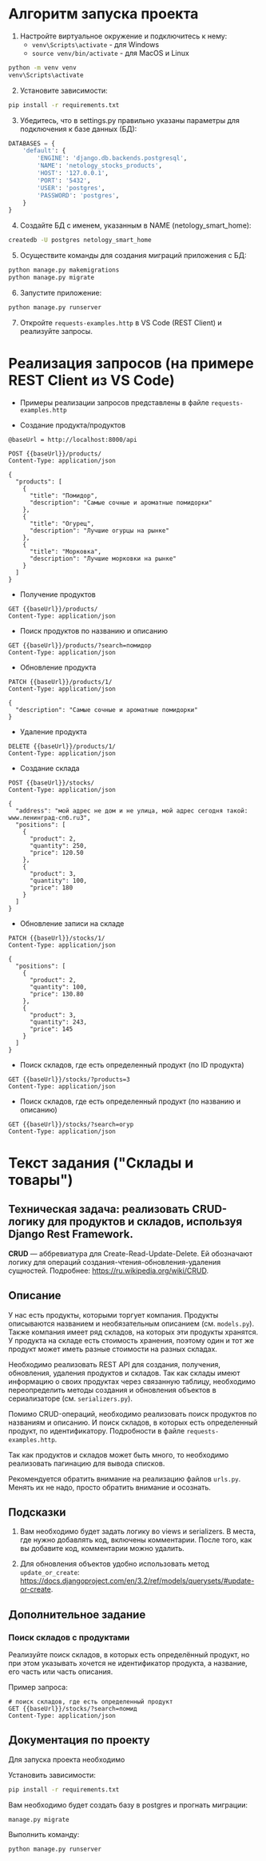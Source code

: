 # Алгоритм запуска проекта

1. Настройте виртуальное окружение и подключитесь к нему:
   - ``venv\Scripts\activate`` - для Windows
   - ``source venv/bin/activate`` - для MacOS и Linux
```bash
python -m venv venv
venv\Scripts\activate
```

2. Установите зависимости:
```bash
pip install -r requirements.txt
```

3. Убедитесь, что в settings.py правильно указаны параметры для подключения к базе данных (БД):
```python
DATABASES = {
    'default': {
        'ENGINE': 'django.db.backends.postgresql',
        'NAME': 'netology_stocks_products',
        'HOST': '127.0.0.1',
        'PORT': '5432',
        'USER': 'postgres',
        'PASSWORD': 'postgres',
    }
}
```

4. Создайте БД с именем, указанным в NAME (netology_smart_home):
```bash
createdb -U postgres netology_smart_home
```

5. Осуществите команды для создания миграций приложения с БД:
```bash
python manage.py makemigrations
python manage.py migrate
```
6. Запустите приложение:
```bash
python manage.py runserver
```

7. Откройте ``requests-examples.http`` в VS Code (REST Client) и реализуйте запросы.

# Реализация запросов (на примере REST Client из VS Code)

- Примеры реализации запросов представлены в файле ``requests-examples.http``

- Создание продукта/продуктов
```http
@baseUrl = http://localhost:8000/api

POST {{baseUrl}}/products/
Content-Type: application/json

{
  "products": [
    {
      "title": "Помидор",
      "description": "Самые сочные и ароматные помидорки"	
    },
    {
      "title": "Огурец",
      "description": "Лучшие огурцы на рынке"
    },
    {
      "title": "Морковка",
      "description": "Лучшие морковки на рынке"
    }
  ]
}
```

- Получение продуктов
```http
GET {{baseUrl}}/products/
Content-Type: application/json
```

- Поиск продуктов по названию и описанию
```http
GET {{baseUrl}}/products/?search=помидор
Content-Type: application/json
```

- Обновление продукта
```http
PATCH {{baseUrl}}/products/1/
Content-Type: application/json

{
  "description": "Самые сочные и ароматные помидорки"
}
```

- Удаление продукта
```http
DELETE {{baseUrl}}/products/1/
Content-Type: application/json
```

- Создание склада
```http
POST {{baseUrl}}/stocks/
Content-Type: application/json

{
  "address": "мой адрес не дом и не улица, мой адрес сегодня такой: www.ленинград-спб.ru3",
  "positions": [
    {
      "product": 2,
      "quantity": 250,
      "price": 120.50
    },
    {
      "product": 3,
      "quantity": 100,
      "price": 180
    }
  ]
}
```

- Обновление записи на складе
```http
PATCH {{baseUrl}}/stocks/1/
Content-Type: application/json

{
  "positions": [
    {
      "product": 2,
      "quantity": 100,
      "price": 130.80
    },
    {
      "product": 3,
      "quantity": 243,
      "price": 145
    }
  ]
}
```

- Поиск складов, где есть определенный продукт (по ID продукта)
```http
GET {{baseUrl}}/stocks/?products=3
Content-Type: application/json
```

- Поиск складов, где есть определенный продукт (по названию и описанию)
```http
GET {{baseUrl}}/stocks/?search=огур
Content-Type: application/json
```

# Текст задания ("Склады и товары")

## Техническая задача: реализовать CRUD-логику для продуктов и складов, используя Django Rest Framework.

**CRUD** — аббревиатура для Create-Read-Update-Delete. Ей обозначают логику для операций создания-чтения-обновления-удаления сущностей. Подробнее: https://ru.wikipedia.org/wiki/CRUD.

## Описание

У нас есть продукты, которыми торгует компания. Продукты описываются названием и необязательным описанием (см. `models.py`). Также компания имеет ряд складов, на которых эти продукты хранятся. У продукта на складе есть стоимость хранения, поэтому один и тот же продукт может иметь разные стоимости на разных складах.

Необходимо реализовать REST API для создания, получения, обновления, удаления продуктов и складов. Так как склады имеют информацию о своих продуктах через связанную таблицу, необходимо переопределить методы создания и обновления объектов в сериализаторе (см. `serializers.py`).

Помимо CRUD-операций, необходимо реализовать поиск продуктов по названиям и описанию. И поиск складов, в которых есть определенный продукт, по идентификатору. Подробности в файле `requests-examples.http`.

Так как продуктов и складов может быть много, то необходимо реализовать пагинацию для вывода списков.

Рекомендуется обратить внимание на реализацию файлов `urls.py`. Менять их не надо, просто обратить внимание и осознать.

## Подсказки

1. Вам необходимо будет задать логику во views и serializers. В места, где нужно добавлять код, включены комментарии. После того, как вы добавите код, комментарии можно удалить.

2. Для обновления объектов удобно использовать метод `update_or_create`: https://docs.djangoproject.com/en/3.2/ref/models/querysets/#update-or-create.

## Дополнительное задание

### Поиск складов с продуктами

Реализуйте поиск складов, в которых есть определённый продукт, но при этом указывать хочется не идентификатор продукта, а название, его часть или часть описания.

Пример запроса:

```
# поиск складов, где есть определенный продукт
GET {{baseUrl}}/stocks/?search=помид
Content-Type: application/json
```

## Документация по проекту

Для запуска проекта необходимо

Установить зависимости:

```bash
pip install -r requirements.txt
```

Вам необходимо будет создать базу в postgres и прогнать миграции:

```base
manage.py migrate
```

Выполнить команду:

```bash
python manage.py runserver
```
